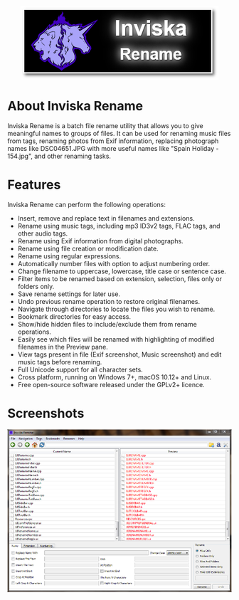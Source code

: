 <div align="center">
  <img src="InviskaRename/Resources/HelpAboutBanner.png" title="Inviska Rename" alt="Inviska Rename" />
</div>

# About Inviska Rename

Inviska Rename is a batch file rename utility that allows you to give meaningful names to groups of files. It can be used for renaming music files from tags, renaming photos from Exif information, replacing photograph names like DSC04651.JPG with more useful names like "Spain Holiday - 154.jpg", and other renaming tasks.

# Features

Inviska Rename can perform the following operations:

* Insert, remove and replace text in filenames and extensions.
* Rename using music tags, including mp3 ID3v2 tags, FLAC tags, and other audio tags.
* Rename using Exif information from digital photographs.
* Rename using file creation or modification date.
* Rename using regular expressions.
* Automatically number files with option to adjust numbering order.
* Change filename to uppercase, lowercase, title case or sentence case.
* Filter items to be renamed based on extension, selection, files only or folders only.
* Save rename settings for later use.
* Undo previous rename operation to restore original filenames.
* Navigate through directories to locate the files you wish to rename.
* Bookmark directories for easy access.
* Show/hide hidden files to include/exclude them from rename operations.
* Easily see which files will be renamed with highlighting of modified filenames in the Preview pane.
* View tags present in file (Exif screenshot, Music screenshot) and edit music tags before renaming.
* Full Unicode support for all character sets.
* Cross platform, running on Windows 7+, macOS 10.12+ and Linux.
* Free open-source software released under the GPLv2+ licence.

# Screenshots

<div align="center">
  <img src="Screenshots/Home.png" title="Screenshots Inviska Rename" alt="Screenshots Inviska Rename" />
</div>
